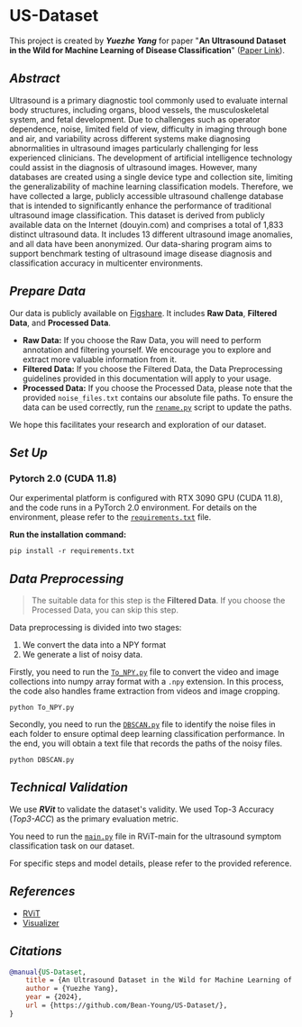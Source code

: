 # US-Dataset

This project is created by ***Yuezhe Yang*** for paper "**An Ultrasound Dataset in the Wild for Machine Learning of Disease Classification**" ([Paper Link]()). 

## ***Abstract***

Ultrasound is a primary diagnostic tool commonly used to evaluate internal body structures, including organs, blood vessels, the musculoskeletal system, and fetal development. Due to challenges such as operator dependence, noise, limited field of view, difficulty in imaging through bone and air, and variability across different systems make diagnosing abnormalities in ultrasound images particularly challenging for less experienced clinicians. The development of artificial intelligence technology could assist in the diagnosis of ultrasound images. However, many databases are created using a single device type and collection site, limiting the generalizability of machine learning classification models. Therefore, we have collected a large, publicly accessible ultrasound challenge database that is intended to significantly enhance the performance of traditional ultrasound image classification. This dataset is derived from publicly available data on the Internet (douyin.com) and comprises a total of 1,833 distinct ultrasound data. It includes 13 different ultrasound image anomalies, and all data have been anonymized. Our data-sharing program aims to support benchmark testing of ultrasound image disease diagnosis and classification accuracy in multicenter environments.

## ***Prepare Data***

Our data is publicly available on [Figshare](). It includes **Raw Data**, **Filtered Data**, and **Processed Data**.

- **Raw Data:** If you choose the Raw Data, you will need to perform annotation and filtering yourself. We encourage you to explore and extract more valuable information from it.
- **Filtered Data:** If you choose the Filtered Data, the Data Preprocessing guidelines provided in this documentation will apply to your usage.
- **Processed Data:** If you choose the Processed Data, please note that the provided `noise_files.txt` contains our absolute file paths. To ensure the data can be used correctly, run the [`rename.py`](rename.py) script to update the paths.

We hope this facilitates your research and exploration of our dataset.

## ***Set Up*** 

### Pytorch 2.0 (CUDA 11.8)
Our experimental platform is configured with RTX 3090 GPU (CUDA 11.8), and the code runs in a PyTorch 2.0 environment.
For details on the environment, please refer to the [`requirements.txt`](requirements.txt) file.

**Run the installation command:**
```
pip install -r requirements.txt
```

## ***Data Preprocessing***

> The suitable data for this step is the **Filtered Data**. If you choose the Processed Data, you can skip this step.

Data preprocessing is divided into two stages: 
1) We convert the data into a NPY format 
2) We generate a list of noisy data.

Firstly, you need to run the [`To_NPY.py`](To_NPY.py) file to convert the video and image collections into numpy array format with a `.npy` extension. In this process, the code also handles frame extraction from videos and image cropping. 

```
python To_NPY.py
```

Secondly, you need to run the [`DBSCAN.py`](DBSCAN.py) file to identify the noise files in each folder to ensure optimal deep learning classification performance. In the end, you will obtain a text file that records the paths of the noisy files.

```
python DBSCAN.py
```

## ***Technical Validation***

We use ***RVit*** to validate the dataset's validity. We used Top-3 Accuracy (*Top3-ACC*) as the primary evaluation metric.

You need to run the [`main.py`](RViT-main/main.py) file in RViT-main for the ultrasound symptom classification task on our dataset.

For specific steps and model details, please refer to the provided reference.

## ***References***
* [RViT](https://github.com/Jiewen-Yang/RViT/)
* [Visualizer](https://github.com/luo3300612/Visualizer)

## ***Citations***

``````bibtex
@manual{US-Dataset,
	title = {An Ultrasound Dataset in the Wild for Machine Learning of Disease Classification},
	author = {Yuezhe Yang},
	year = {2024},
	url = {https://github.com/Bean-Young/US-Dataset/},
}

